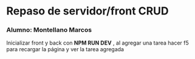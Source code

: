 # Repaso de servidor/front CRUD
### Alumno: Montellano Marcos
Inicializar front y back con **NPM RUN DEV** , al agregar una tarea hacer f5 para recargar la página y ver la tarea agregada
